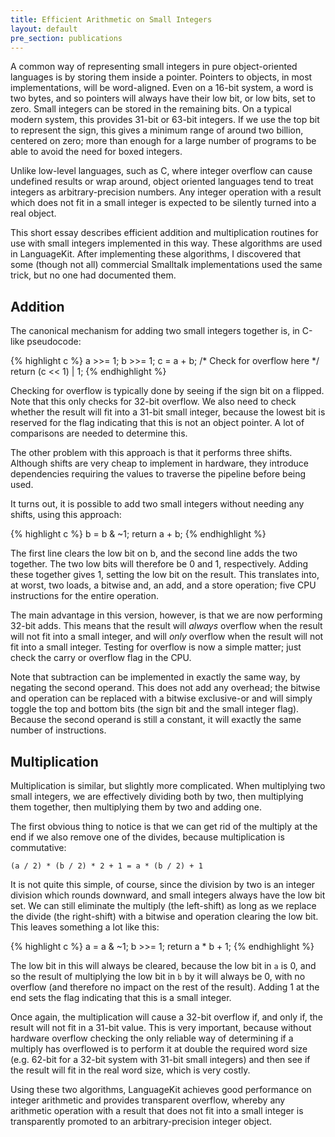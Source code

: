 ```yaml
---
title: Efficient Arithmetic on Small Integers
layout: default
pre_section: publications
---
```


A common way of representing small integers in pure object-oriented languages is by storing them inside a pointer.  Pointers to objects, in most implementations, will be word-aligned.  Even on a 16-bit system, a word is two bytes, and so pointers will always have their low bit, or low bits, set to zero.  Small integers can be stored in the remaining bits.  On a typical modern system, this provides 31-bit or 63-bit integers.  If we use the top bit to represent the sign, this gives a minimum range of around two billion, centered on zero; more than enough for a large number of programs to be able to avoid the need for boxed integers.

Unlike low-level languages, such as C, where integer overflow can cause undefined results or wrap around, object oriented languages tend to treat integers as arbitrary-precision numbers.  Any integer operation with a result which does not fit in a small integer is expected to be silently turned into a real object.

This short essay describes efficient addition and multiplication routines for use with small integers implemented in this way.  These algorithms are used in LanguageKit.  After implementing these algorithms, I discovered that some (though not all) commercial Smalltalk implementations used the same trick, but no one had documented them. 

Addition
--------

The canonical mechanism for adding two small integers together is, in C-like pseudocode:

{% highlight c %}
a >>= 1;
b >>= 1;
c = a + b;
/* Check for overflow here */
return (c << 1) | 1;
{% endhighlight %}

Checking for overflow is typically done by seeing if the sign bit on a flipped.  Note that this only checks for 32-bit overflow.  We also need to check whether the result will fit into a 31-bit small integer, because the lowest bit is reserved for the flag indicating that this is not an object pointer.  A lot of comparisons are needed to determine this.

The other problem with this approach is that it performs three shifts.  Although shifts are very cheap to implement in hardware, they introduce dependencies requiring the values to traverse the pipeline before being used.

It turns out, it is possible to add two small integers without needing any shifts, using this approach:

{% highlight c %}
b = b & ~1;
return a + b;
{% endhighlight %}

The first line clears the low bit on b, and the second line adds the two together.  The two low bits will therefore be 0 and 1, respectively.  Adding these together gives 1, setting the low bit on the result.  This translates into, at worst, two loads, a bitwise and, an add, and a store operation; five CPU instructions for the entire operation.  

The main advantage in this version, however, is that we are now performing 32-bit adds.  This means that the result will *always* overflow when the result will not fit into a small integer, and will *only* overflow when the result will not fit into a small integer.  Testing for overflow is now a simple matter; just check the carry or overflow flag in the CPU.  

Note that subtraction can be implemented in exactly the same way, by negating the second operand.  This does not add any overhead; the bitwise and operation can be replaced with a bitwise exclusive-or and will simply toggle the top and bottom bits (the sign bit and the small integer flag).  Because the second operand is still a constant, it will exactly the same number of instructions.

Multiplication
--------------

Multiplication is similar, but slightly more complicated.  When multiplying two small integers, we are effectively dividing both by two, then multiplying them together, then multiplying them by two and adding one.  

The first obvious thing to notice is that we can get rid of the multiply at the end if we also remove one of the divides, because multiplication is commutative:

	(a / 2) * (b / 2) * 2 + 1 = a * (b / 2) + 1

It is not quite this simple, of course, since the division by two is an integer division which rounds downward, and small integers always have the low bit set.  We can still eliminate the multiply (the left-shift) as long as we replace the divide (the right-shift) with a bitwise and operation clearing the low bit.  This leaves something a lot like this:

{% highlight c %}
a = a & ~1;
b >>= 1;
return a * b + 1;
{% endhighlight %}

The low bit in this will always be cleared, because the low bit in `a` is 0, and so the result of multiplying the low bit in `b` by it will always be 0, with no overflow (and therefore no impact on the rest of the result).  Adding 1 at the end sets the flag indicating that this is a small integer.

Once again, the multiplication will cause a 32-bit overflow if, and only if, the result will not fit in a 31-bit value.  This is very important, because without hardware overflow checking the only reliable way of determining if a multiply has overflowed is to perform it at double the required word size (e.g. 62-bit for a 32-bit system with 31-bit small integers) and then see if the result will fit in the real word size, which is very costly.

Using these two algorithms, LanguageKit achieves good performance on integer arithmetic and provides transparent overflow, whereby any arithmetic operation with a result that does not fit into a small integer is transparently promoted to an arbitrary-precision integer object.  
